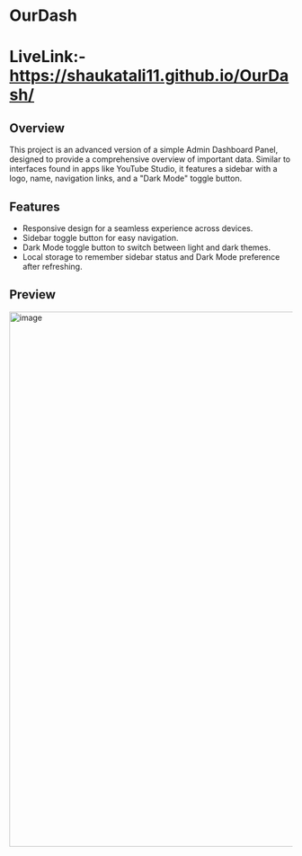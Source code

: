 # OurDash
# LiveLink:-  https://shaukatali11.github.io/OurDash/
## Overview

This project is an advanced version of a simple Admin Dashboard Panel, designed to provide a comprehensive overview of important data. Similar to interfaces found in apps like YouTube Studio, it features a sidebar with a logo, name, navigation links, and a "Dark Mode" toggle button.

## Features

- Responsive design for a seamless experience across devices.
- Sidebar toggle button for easy navigation.
- Dark Mode toggle button to switch between light and dark themes.
- Local storage to remember sidebar status and Dark Mode preference after refreshing.

## Preview

<img width="952" alt="image" src="https://github.com/Shaukatali11/OurDash/assets/91846164/9c9b5451-1568-4ca2-831d-089584aa6d6b">


